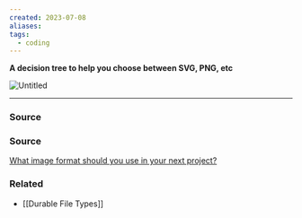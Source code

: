 ```yaml
---
created: 2023-07-08
aliases: 
tags:
  - coding
---
```

**A decision tree to help you choose between SVG, PNG, etc**

![Untitled](Untitled%2031.png)

---

### Source

### Source

[What image format should you use in your next project?](https://dev.to/alvaromontoro/what-image-format-should-you-use-in-your-next-project-1fd3)

### Related
- [[Durable File Types]]